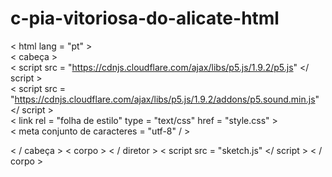# c-pia-vitoriosa-do-alicate-html
<!DOCTYPEhtml>
< html lang = "pt" >    
  < cabeça >  
    < script src = "https://cdnjs.cloudflare.com/ajax/libs/p5.js/1.9.2/p5.js" </ script >    
    < script src = "https://cdnjs.cloudflare.com/ajax/libs/p5.js/1.9.2/addons/p5.sound.min.js" </ script >    
    < link rel = "folha de estilo" type = "text/css" href = "style.css" >        
    < meta conjunto de caracteres = "utf-8" / >  

  < / cabeça >
  < corpo >
    <principal>
    < / diretor >
    < script src = "sketch.js" </ script > 
  < / corpo >
</html>
